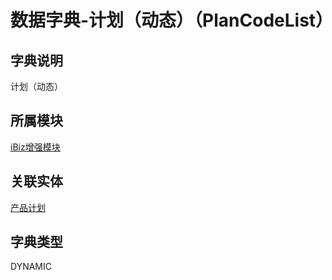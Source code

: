 # 数据字典-计划（动态）（PlanCodeList）
## 字典说明
计划（动态）

## 所属模块
[iBiz增强模块](../module/ibiz)

## 关联实体
[产品计划](../module/zentao/ProductPlan)

## 字典类型
DYNAMIC



